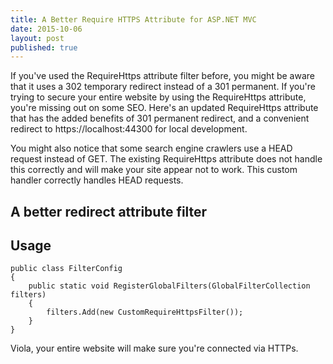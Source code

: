```yaml
---
title: A Better Require HTTPS Attribute for ASP.NET MVC
date: 2015-10-06
layout: post
published: true
---
```


If you've used the RequireHttps attribute filter before, you might be aware that it uses a 302 temporary redirect instead of a 301 permanent.  If you're trying to secure your entire website by using the RequireHttps attribute, you're missing out on some SEO. Here's an updated RequireHttps attribute that has the added benefits of 301 permanent redirect, and a convenient redirect to https://localhost:44300 for local development.

You might also notice that some search engine crawlers use a HEAD request instead of GET. The existing RequireHttps attribute does not handle this correctly and will make your site appear not to work. This custom handler correctly handles HEAD requests.

## A better redirect attribute filter
<script src="https://gist.github.com/bjcull/f36a6c9227855a4ed2d5.js"></script>

## Usage

    public class FilterConfig
    {
        public static void RegisterGlobalFilters(GlobalFilterCollection filters)
        {
            filters.Add(new CustomRequireHttpsFilter());
        }
    }

Viola, your entire website will make sure you're connected via HTTPs.
